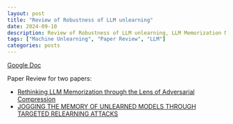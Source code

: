 ```yaml
---
layout: post
title: "Review of Robustness of LLM unlearning"
date: 2024-09-10
description: Review of Robustness of LLM unlearning, LLM Memorization Metric, Adverserial Attack for MU
tags: ["Machine Unlearning", "Paper Review", "LLM"]
categories: posts
---
```


<a href="https://docs.google.com/document/d/15xNESLFBRaIHTOUdp3VXqqceDSlLzJLQo91Fe7WS4xw/edit?usp=sharing">Google Doc</a> 

Paper Review for two papers:
-  [Rethinking LLM Memorization through the Lens of Adversarial Compression](https://arxiv.org/abs/2404.15146)
- [JOGGING THE MEMORY OF UNLEARNED MODELS THROUGH TARGETED RELEARNING ATTACKS](https://arxiv.org/abs/2406.13356)
